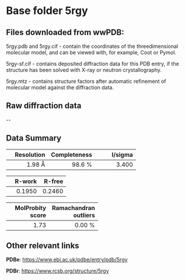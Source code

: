 # Base folder 5rgy

## Files downloaded from wwPDB:

5rgy.pdb and 5rgy.cif - contain the coordinates of the threedimensional molecular model, and can be viewed with, for example, Coot or Pymol.

5rgy-sf.cif - contains deposited diffraction data for this PDB entry, if the structure has been solved with X-ray or neutron crystallography.

5rgy.mtz - contains structure factors after automatic refinement of molecular model against the diffraction data.

## Raw diffraction data

--<br> 

## Data Summary
|   | Resolution | Completeness| I/sigma |
|---|-------------:|----------------:|--------------:|
|   |1.98 Å|98.6  %|<img width=50/>3.400|

|   | **R-work**| **R-free**   
|---|-------------:|----------------:|           
||  0.1950|  0.2460|

|   |**MolProbity<br>score**| **Ramachandran<br>outliers** 
|---|-------------:|----------------:|
||  1.73|  0.00 %|

 

 



## Other relevant links 
**PDBe**:  https://www.ebi.ac.uk/pdbe/entry/pdb/5rgy
 
**PDBr**: https://www.rcsb.org/structure/5rgy 

